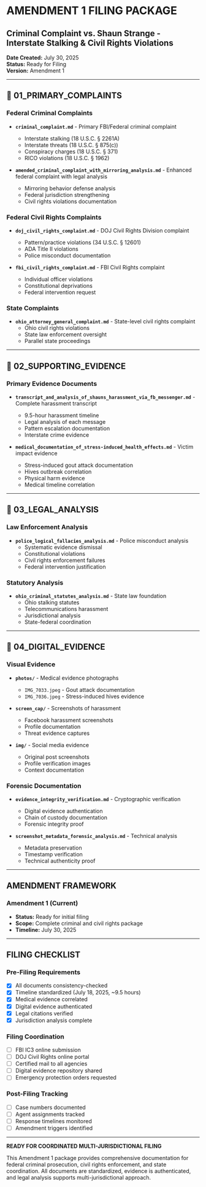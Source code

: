# AMENDMENT 1 FILING PACKAGE
## Criminal Complaint vs. Shaun Strange - Interstate Stalking & Civil Rights Violations

**Date Created:** July 30, 2025  
**Status:** Ready for Filing  
**Version:** Amendment 1

---

## 📁 01_PRIMARY_COMPLAINTS

### Federal Criminal Complaints
- **`criminal_complaint.md`** - Primary FBI/Federal criminal complaint 
  - Interstate stalking (18 U.S.C. § 2261A)
  - Interstate threats (18 U.S.C. § 875(c))
  - Conspiracy charges (18 U.S.C. § 371)
  - RICO violations (18 U.S.C. § 1962)

- **`amended_criminal_complaint_with_mirroring_analysis.md`** - Enhanced federal complaint with legal analysis
  - Mirroring behavior defense analysis
  - Federal jurisdiction strengthening
  - Civil rights violations documentation

### Federal Civil Rights Complaints  
- **`doj_civil_rights_complaint.md`** - DOJ Civil Rights Division complaint
  - Pattern/practice violations (34 U.S.C. § 12601)
  - ADA Title II violations
  - Police misconduct documentation

- **`fbi_civil_rights_complaint.md`** - FBI Civil Rights complaint
  - Individual officer violations
  - Constitutional deprivations
  - Federal intervention request

### State Complaints
- **`ohio_attorney_general_complaint.md`** - State-level civil rights complaint
  - Ohio civil rights violations
  - State law enforcement oversight
  - Parallel state proceedings

---

## 📁 02_SUPPORTING_EVIDENCE

### Primary Evidence Documents
- **`transcript_and_analysis_of_shauns_harassment_via_fb_messenger.md`** - Complete harassment transcript
  - 9.5-hour harassment timeline
  - Legal analysis of each message
  - Pattern escalation documentation
  - Interstate crime evidence

- **`medical_documentation_of_stress-induced_health_effects.md`** - Victim impact evidence
  - Stress-induced gout attack documentation
  - Hives outbreak correlation
  - Physical harm evidence
  - Medical timeline correlation

---

## 📁 03_LEGAL_ANALYSIS

### Law Enforcement Analysis
- **`police_logical_fallacies_analysis.md`** - Police misconduct analysis
  - Systematic evidence dismissal
  - Constitutional violations
  - Civil rights enforcement failures
  - Federal intervention justification

### Statutory Analysis
- **`ohio_criminal_statutes_analysis.md`** - State law foundation
  - Ohio stalking statutes
  - Telecommunications harassment
  - Jurisdictional analysis
  - State-federal coordination

---

## 📁 04_DIGITAL_EVIDENCE

### Visual Evidence
- **`photos/`** - Medical evidence photographs
  - `IMG_7033.jpeg` - Gout attack documentation
  - `IMG_7036.jpeg` - Stress-induced hives evidence

- **`screen_cap/`** - Screenshots of harassment
  - Facebook harassment screenshots
  - Profile documentation
  - Threat evidence captures

- **`img/`** - Social media evidence
  - Original post screenshots
  - Profile verification images
  - Context documentation

### Forensic Documentation
- **`evidence_integrity_verification.md`** - Cryptographic verification
  - Digital evidence authentication
  - Chain of custody documentation
  - Forensic integrity proof

- **`screenshot_metadata_forensic_analysis.md`** - Technical analysis
  - Metadata preservation
  - Timestamp verification
  - Technical authenticity proof

---

## AMENDMENT FRAMEWORK

### Amendment 1 (Current)
- **Status:** Ready for initial filing
- **Scope:** Complete criminal and civil rights package
- **Timeline:** July 30, 2025

---

## FILING CHECKLIST

### Pre-Filing Requirements
- [x] All documents consistency-checked
- [x] Timeline standardized (July 18, 2025, ~9.5 hours)
- [x] Medical evidence correlated  
- [x] Digital evidence authenticated
- [x] Legal citations verified
- [x] Jurisdiction analysis complete

### Filing Coordination
- [ ] FBI IC3 online submission
- [ ] DOJ Civil Rights online portal
- [ ] Certified mail to all agencies
- [ ] Digital evidence repository shared
- [ ] Emergency protection orders requested

### Post-Filing Tracking
- [ ] Case numbers documented
- [ ] Agent assignments tracked
- [ ] Response timelines monitored
- [ ] Amendment triggers identified

---

**READY FOR COORDINATED MULTI-JURISDICTIONAL FILING**

This Amendment 1 package provides comprehensive documentation for federal criminal prosecution, civil rights enforcement, and state coordination. All documents are standardized, evidence is authenticated, and legal analysis supports multi-jurisdictional approach.